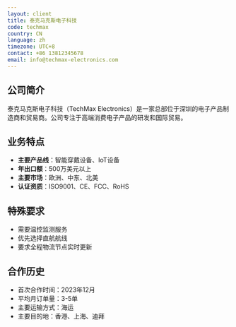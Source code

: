 ```yaml
---
layout: client
title: 泰克马克斯电子科技
code: techmax
country: CN
language: zh
timezone: UTC+8
contact: +86 13812345678
email: info@techmax-electronics.com
---
```


## 公司简介

泰克马克斯电子科技（TechMax Electronics）是一家总部位于深圳的电子产品制造商和贸易商。公司专注于高端消费电子产品的研发和国际贸易。

## 业务特点

- **主要产品线**：智能穿戴设备、IoT设备
- **年出口额**：500万美元以上
- **主要市场**：欧洲、中东、北美
- **认证资质**：ISO9001、CE、FCC、RoHS

## 特殊要求

- 需要温控监测服务
- 优先选择直航航线
- 要求全程物流节点实时更新

## 合作历史

- 首次合作时间：2023年12月
- 平均月订单量：3-5单
- 主要运输方式：海运
- 主要目的地：香港、上海、迪拜 